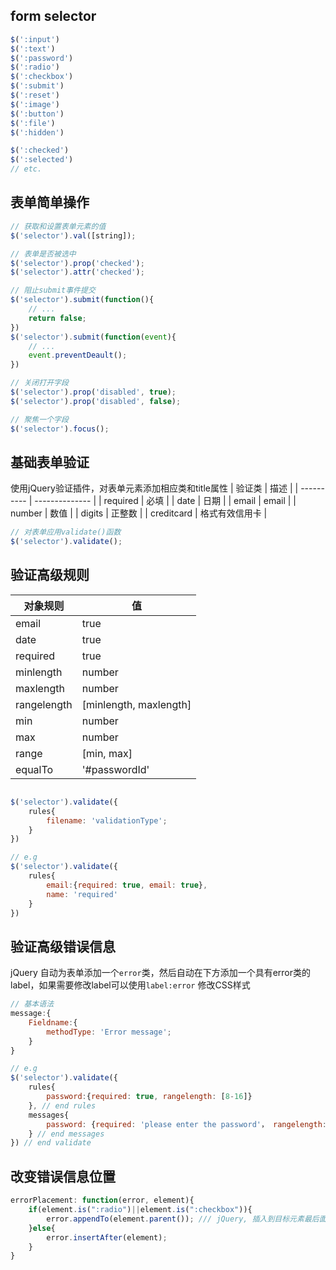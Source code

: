 
## form selector
```JavaScript
$(':input')
$(':text')
$(':password')
$(':radio')
$(':checkbox')
$(':submit')
$(':reset')
$(':image')
$(':button')
$(':file')
$(':hidden')

$(':checked')
$(':selected')
// etc.
```

## 表单简单操作
```JavaScript
// 获取和设置表单元素的值
$('selector').val([string]);

// 表单是否被选中
$('selector').prop('checked'); 
$('selector').attr('checked');

// 阻止submit事件提交
$('selector').submit(function(){
    // ...
    return false;
})
$('selector').submit(function(event){
    // ...
    event.preventDeault();
})

// 关闭打开字段
$('selector').prop('disabled', true);
$('selector').prop('disabled', false);

// 聚焦一个字段
$('selector').focus();
```

## 基础表单验证
使用jQuery验证插件，对表单元素添加相应类和title属性
| 验证类     | 描述           |
| ---------- | -------------- |
| required   | 必填           |
| date       | 日期           |
| email      | email          |
| number     | 数值           |
| digits     | 正整数         |
| creditcard | 格式有效信用卡 |
```JavaScript
// 对表单应用validate()函数
$('selector').validate();
```

## 验证高级规则
| 对象规则    | 值                     |
| ----------- | ---------------------- |
| email       | true                   |
| date        | true                   |
| required    | true                   |
| minlength   | number                 |
| maxlength   | number                 |
| rangelength | [minlength, maxlength] |
| min         | number                 |
| max         | number                 |
| range       | [min, max]             |
| equalTo     | '#passwordId'          |

```JavaScript

$('selector').validate({
    rules{
        filename: 'validationType';
    }
})

// e.g
$('selector').validate({
    rules{
        email:{required: true, email: true},
        name: 'required'
    }
})
```

## 验证高级错误信息
jQuery 自动为表单添加一个`error`类，然后自动在下方添加一个具有error类的label，如果需要修改label可以使用`label:error` 修改CSS样式
```JavaScript
// 基本语法
message:{
    Fieldname:{
        methodType: 'Error message';
    }
}

// e.g
$('selector').validate({
    rules{
        password:{required: true, rangelength: [8-16]}
    }, // end rules
    messages{
        password: {required: 'please enter the password'， rangelength: '8-16character'}
    } // end messages
}) // end validate
```

## 改变错误信息位置
```JavaScript
errorPlacement: function(error, element){
    if(element.is(":radio")||element.is(":checkbox")){
        error.appendTo(element.parent()); /// jQuery, 插入到目标元素最后面
    }else{
        error.insertAfter(element);
    }
}
```